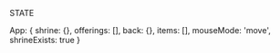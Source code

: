 STATE

App: {
      shrine: {},
      offerings: [],
      back: {},
      items: [],
      mouseMode: 'move',
      shrineExists: true
    }
